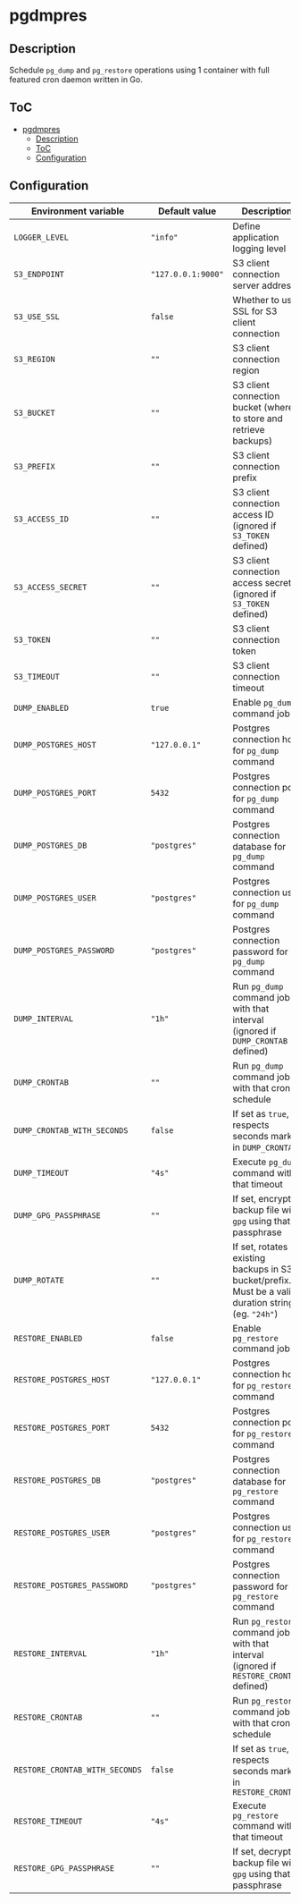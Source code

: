# pgdmpres

## Description

Schedule `pg_dump` and `pg_restore` operations using 1 container with full featured cron daemon written in Go.

## ToC

- [pgdmpres](#pgdmpres)
  - [Description](#description)
  - [ToC](#toc)
  - [Configuration](#configuration)

## Configuration

| Environment variable           | Default value      | Description                                                                                         |
| ------------------------------ | ------------------ | --------------------------------------------------------------------------------------------------- |
| `LOGGER_LEVEL`                 | `"info"`           | Define application logging level                                                                    |
| `S3_ENDPOINT`                  | `"127.0.0.1:9000"` | S3 client connection server address                                                                 |
| `S3_USE_SSL`                   | `false`            | Whether to use SSL for S3 client connection                                                         |
| `S3_REGION`                    | `""`               | S3 client connection region                                                                         |
| `S3_BUCKET`                    | `""`               | S3 client connection bucket (where to store and retrieve backups)                                   |
| `S3_PREFIX`                    | `""`               | S3 client connection prefix                                                                         |
| `S3_ACCESS_ID`                 | `""`               | S3 client connection access ID (ignored if `S3_TOKEN` defined)                                      |
| `S3_ACCESS_SECRET`             | `""`               | S3 client connection access secret (ignored if `S3_TOKEN` defined)                                  |
| `S3_TOKEN`                     | `""`               | S3 client connection token                                                                          |
| `S3_TIMEOUT`                   | `""`               | S3 client connection timeout                                                                        |
| `DUMP_ENABLED`                 | `true`             | Enable `pg_dump` command job                                                                        |
| `DUMP_POSTGRES_HOST`           | `"127.0.0.1"`      | Postgres connection host for `pg_dump` command                                                      |
| `DUMP_POSTGRES_PORT`           | `5432`             | Postgres connection port for `pg_dump` command                                                      |
| `DUMP_POSTGRES_DB`             | `"postgres"`       | Postgres connection database for `pg_dump` command                                                  |
| `DUMP_POSTGRES_USER`           | `"postgres"`       | Postgres connection user for `pg_dump` command                                                      |
| `DUMP_POSTGRES_PASSWORD`       | `"postgres"`       | Postgres connection password for `pg_dump` command                                                  |
| `DUMP_INTERVAL`                | `"1h"`             | Run `pg_dump` command job with that interval (ignored if `DUMP_CRONTAB` defined)                    |
| `DUMP_CRONTAB`                 | `""`               | Run `pg_dump` command job with that cron schedule                                                   |
| `DUMP_CRONTAB_WITH_SECONDS`    | `false`            | If set as `true`, respects seconds mark in `DUMP_CRONTAB`                                           |
| `DUMP_TIMEOUT`                 | `"4s"`             | Execute `pg_dump` command with that timeout                                                         |
| `DUMP_GPG_PASSPHRASE`          | `""`               | If set, encrypts backup file with `gpg` using that passphrase                                       |
| `DUMP_ROTATE`                  | `""`               | If set, rotates existing backups in S3 bucket/prefix. Must be a valid duration string (eg. `"24h"`) |
| `RESTORE_ENABLED`              | `false`            | Enable `pg_restore` command job                                                                     |
| `RESTORE_POSTGRES_HOST`        | `"127.0.0.1"`      | Postgres connection host for `pg_restore` command                                                   |
| `RESTORE_POSTGRES_PORT`        | `5432`             | Postgres connection port for `pg_restore` command                                                   |
| `RESTORE_POSTGRES_DB`          | `"postgres"`       | Postgres connection database for `pg_restore` command                                               |
| `RESTORE_POSTGRES_USER`        | `"postgres"`       | Postgres connection user for `pg_restore` command                                                   |
| `RESTORE_POSTGRES_PASSWORD`    | `"postgres"`       | Postgres connection password for `pg_restore` command                                               |
| `RESTORE_INTERVAL`             | `"1h"`             | Run `pg_restore` command job with that interval (ignored if `RESTORE_CRONTAB` defined)              |
| `RESTORE_CRONTAB`              | `""`               | Run `pg_restore` command job with that cron schedule                                                |
| `RESTORE_CRONTAB_WITH_SECONDS` | `false`            | If set as `true`, respects seconds mark in `RESTORE_CRONTAB`                                        |
| `RESTORE_TIMEOUT`              | `"4s"`             | Execute `pg_restore` command with that timeout                                                      |
| `RESTORE_GPG_PASSPHRASE`       | `""`               | If set, decrypts backup file with `gpg` using that passphrase                                       |